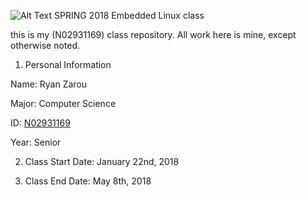 ![Alt Text](https://www.newpaltz.edu/media/identity/logos/newpaltzlogo.jpg)
SPRING 2018 Embedded Linux class

this is my (N02931169) class repository. All work here is mine, except otherwise noted.

1. Personal Information

Name: Ryan Zarou

Major: Computer Science

ID: [N02931169](https://github.com/zarou3)

Year: Senior

2. Class Start Date: January 22nd, 2018

3. Class End Date: May 8th, 2018
